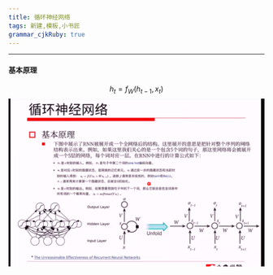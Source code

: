 ```yaml
---
title: 循环神经网络  
tags: 新建,模板,小书匠
grammar_cjkRuby: true
---
```


--- 
#### 基本原理
$$h_t=f_W(h_{t-1},x_t)$$
![enter description here](./images/1544952408676.png)

